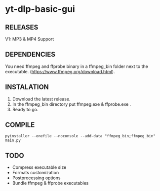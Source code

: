 # yt-dlp-basic-gui
## RELEASES
V1: MP3 & MP4 Support

## DEPENDENCIES
You need ffmpeg and ffprobe binary in a ffmpeg_bin folder next to the executable. (https://www.ffmpeg.org/download.html).

## INSTALATION
1. Download the latest release.
2. In the ffmpeg_bin directory put ffmpeg.exe & ffprobe.exe .
3. Ready to go.

## COMPILE

```
pyinstaller --onefile --noconsole --add-data "ffmpeg_bin;ffmpeg_bin" main.py
```

## TODO
- Compress executable size
- Formats customization
- Postprocessing options
- Bundle ffmpeg & ffprobe executables

